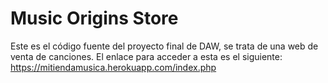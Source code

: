 ﻿# Music Origins Store
 Este es el código fuente del proyecto final de DAW, se trata de una web de venta de canciones.
 El enlace para acceder a esta es el siguiente: https://mitiendamusica.herokuapp.com/index.php
